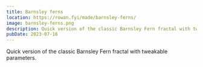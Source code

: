 ```yaml
---
title: Barnsley ferns
location: https://rowan.fyi/made/barnsley-ferns/
image: barnsley-ferns.png
description: Quick version of the classic Barnsley Fern fractal with tweakable parameters.
pubDate: 2023-07-16
---
```


Quick version of the classic Barnsley Fern fractal with tweakable parameters.
